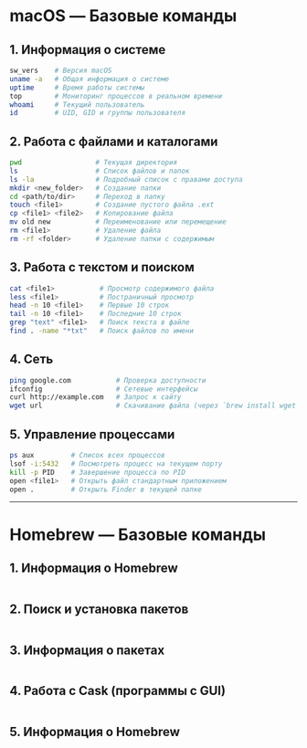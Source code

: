 # macOS — Базовые команды

## 1. Информация о системе

```bash
sw_vers    # Версия macOS
uname -a   # Общая информация о системе
uptime     # Время работы системы
top        # Мониторинг процессов в реальном времени
whoami     # Текущий пользователь
id         # UID, GID и группы пользователя
```

## 2. Работа с файлами и каталогами

```bash
pwd                  # Текущая директория
ls                   # Список файлов и папок
ls -la               # Подробный список с правами доступа
mkdir <new_folder>   # Создание папки
cd <path/to/dir>     # Переход в папку
touch <file1>        # Создание пустого файла .ext
cp <file1> <file2>   # Копирование файла
mv old new           # Переименование или перемещение
rm <file1>           # Удаление файла
rm -rf <folder>      # Удаление папки с содержимым
```

## 3. Работа с текстом и поиском

```bash
cat <file1>           # Просмотр содержимого файла
less <file1>          # Постраничный просмотр
head -n 10 <file1>    # Первые 10 строк
tail -n 10 <file1>    # Последние 10 строк
grep "text" <file1>   # Поиск текста в файле
find . -name "*txt"   # Поиск файлов по имени
```

## 4. Сеть

```bash
ping google.com           # Проверка доступности
ifconfig                  # Сетевые интерфейсы
curl http://example.com   # Запрос к сайту
wget url                  # Скачивание файла (через `brew install wget`)
```

## 5. Управление процессами

```bash
ps aux         # Список всех процессов
lsof -i:5432   # Посмотреть процесс на текущем порту
kill -p PID    # Завершение процесса по PID
open <file1>   # Открыть файл стандартным приложением
open .         # Открыть Finder в текущей папке
```

---

# Homebrew — Базовые команды

## 1. Информация о Homebrew

```bash

```

## 2. Поиск и установка пакетов

```bash

```

## 3. Информация о пакетах

```bash

```

## 4. Работа с Cask (программы с GUI)

```bash

```

## 5. Информация о Homebrew

```bash

```
